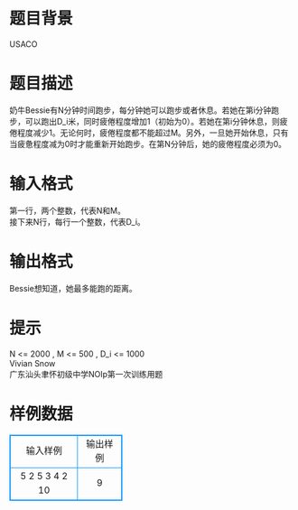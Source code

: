 # 

 
 # 题目背景 
USACO<BR> 

 
 # 题目描述 
奶牛Bessie有N分钟时间跑步，每分钟她可以跑步或者休息。若她在第i分钟跑步，可以跑出D_i米，同时疲倦程度增加1（初始为0）。若她在第i分钟休息，则疲倦程度减少1。无论何时，疲倦程度都不能超过M。另外，一旦她开始休息，只有当疲惫程度减为0时才能重新开始跑步。在第N分钟后，她的疲倦程度必须为0。<BR> 

 
 # 输入格式 
第一行，两个整数，代表N和M。<BR>接下来N行，每行一个整数，代表D_i。 

 
 # 输出格式 
Bessie想知道，她最多能跑的距离。<BR> 

 
 # 提示 
N&nbsp;&lt;=&nbsp;2000&nbsp;,&nbsp;M&nbsp;&lt;=&nbsp;500&nbsp;,&nbsp;D_i&nbsp;&lt;=&nbsp;1000<BR>Vivian&nbsp;Snow<BR>广东汕头聿怀初级中学NOIp第一次训练用题 
# 样例数据
<style>
        table,table tr th, table tr td { border:1px solid #0094ff; }
        table { width: 200px; min-height: 25px; line-height: 25px; text-align: center; border-collapse: collapse;}   
    </style>
<table>
	<tr>
		<td>输入样例</td>
		<td>输出样例</td>
	</tr>
<tr><td>5 2
5
3
4
2
10
</td><td>9
</td></tr></table>
